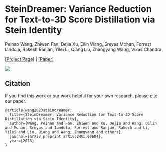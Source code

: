 # SteinDreamer: Variance Reduction for Text-to-3D Score Distillation via Stein Identity

Peihao Wang, Zhiwen Fan, Dejia Xu, Dilin Wang, Sreyas Mohan, Forrest Iandola, Rakesh Ranjan, Yilei Li, Qiang Liu, Zhangyang Wang, Vikas Chandra

[[Project Page]](https://vita-group.github.io/SteinDreamer/) | [[Paper]](https://arxiv.org/abs/2401.00604)

![](teaser.gif)

## Citation

If you find this work or our work helpful for your own research, please cite our paper.

```
@article{wang2023steindreamer,
  title={SteinDreamer: Variance Reduction for Text-to-3D Score Distillation via Stein Identity},
  author={Wang, Peihao and Fan, Zhiwen and Xu, Dejia and Wang, Dilin and Mohan, Sreyas and Iandola, Forrest and Ranjan, Rakesh and Li, Yilei and Liu, Qiang and Wang, Zhangyang and others},
  journal={arXiv preprint arXiv:2401.00604},
  year={2023}
}
```
